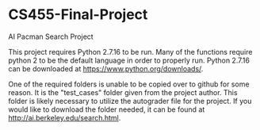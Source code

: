 # CS455-Final-Project
AI Pacman Search Project

This project requires Python 2.7.16 to be run.  Many of the functions require python 2 to be the default language in order to properly run.  Python 2.7.16 can be downloaded at https://www.python.org/downloads/.

One of the required folders is unable to be copied over to github for some reason.  It is the "test_cases" folder given from the project author.  This folder is likely necessary to utilize the autograder file for the project.  If you would like to download the folder needed, it can be found at http://ai.berkeley.edu/search.html.
